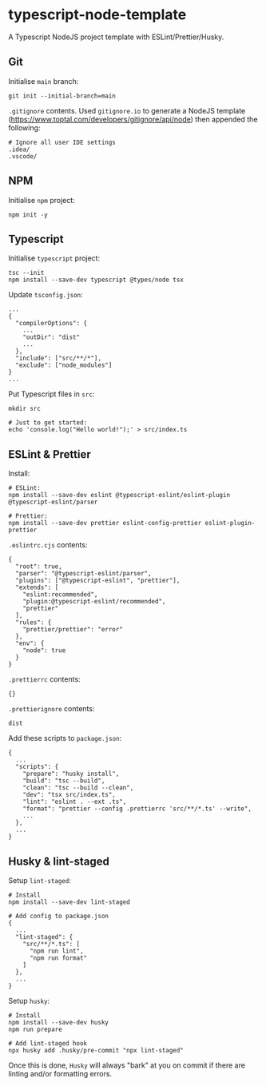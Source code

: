 # typescript-node-template
A Typescript NodeJS project template with ESLint/Prettier/Husky.

## Git

Initialise `main` branch:

```
git init --initial-branch=main
```

`.gitignore` contents. Used `gitignore.io` to generate a NodeJS template (https://www.toptal.com/developers/gitignore/api/node) then appended the following:

```
# Ignore all user IDE settings
.idea/
.vscode/
```

## NPM

Initialise `npm` project:

```
npm init -y
```

## Typescript

Initialise `typescript` project:

```
tsc --init
npm install --save-dev typescript @types/node tsx
```

Update `tsconfig.json`:

```
...
{
  "compilerOptions": {
    ...
    "outDir": "dist"
    ...
  },
  "include": ["src/**/*"],
  "exclude": ["node_modules"]
}
...
```

Put Typescript files in `src`:

```
mkdir src

# Just to get started:
echo 'console.log("Hello world!");' > src/index.ts
```

## ESLint & Prettier

Install:

```
# ESLint:
npm install --save-dev eslint @typescript-eslint/eslint-plugin @typescript-eslint/parser

# Prettier:
npm install --save-dev prettier eslint-config-prettier eslint-plugin-prettier
```

`.eslintrc.cjs` contents:

```
{
  "root": true,
  "parser": "@typescript-eslint/parser",
  "plugins": ["@typescript-eslint", "prettier"],
  "extends": [
    "eslint:recommended",
    "plugin:@typescript-eslint/recommended",
    "prettier"
  ],
  "rules": {
    "prettier/prettier": "error"
  },
  "env": {
    "node": true
  }
}
```

`.prettierrc` contents:

```
{}
```

`.prettierignore` contents:

```
dist
```

Add these scripts to `package.json`:

```
{
  ...
  "scripts": {
    "prepare": "husky install",
    "build": "tsc --build",
    "clean": "tsc --build --clean",
    "dev": "tsx src/index.ts",
    "lint": "eslint . --ext .ts",
    "format": "prettier --config .prettierrc 'src/**/*.ts' --write",
    ...
  },
  ...
}
```

## Husky & lint-staged

Setup `lint-staged`:

```
# Install
npm install --save-dev lint-staged

# Add config to package.json
{
  ...
  "lint-staged": {
    "src/**/*.ts": [
      "npm run lint",
      "npm run format"
    ]
  },
  ...
}
```

Setup `husky`:

```
# Install
npm install --save-dev husky
npm run prepare

# Add lint-staged hook
npx husky add .husky/pre-commit "npx lint-staged"
```

Once this is done, `Husky` will always "bark" at you on commit if there are linting and/or formatting errors.
